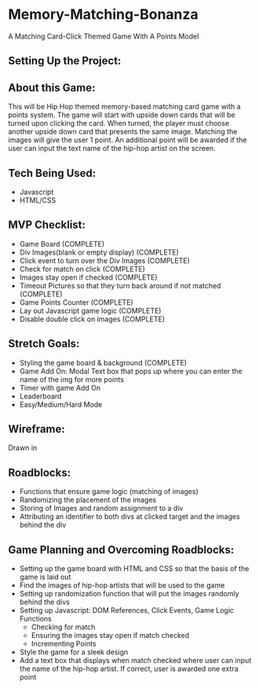 # Memory-Matching-Bonanza
A Matching Card-Click Themed Game With A Points Model

## Setting Up the Project:

## About this Game:
This will be Hip Hop themed memory-based matching card game with a points system. The game will start with upside down cards that will be turned upon clicking the card.  When turned, the player must choose another upside down card that presents the same image.  Matching the images will give the user 1 point. An additional point will be awarded if the user can input the text name of the hip-hop artist on the screen.

## Tech Being Used:
- Javascript
- HTML/CSS

## MVP Checklist: 
- Game Board  (COMPLETE)
- Div Images(blank or empty display) (COMPLETE)
- Click event to turn over the Div Images (COMPLETE)
- Check for match on click (COMPLETE)
- Images stay open if checked (COMPLETE)
- Timeout Pictures so that they turn back around if not matched (COMPLETE)
- Game Points Counter (COMPLETE)
- Lay out Javascript game logic (COMPLETE)
- Disable double click on images (COMPLETE)


## Stretch Goals:
- Styling the game board & background (COMPLETE)
- Game Add On: Modal Text box that pops up where you can enter the name of the img for more points
- Timer with game Add On
- Leaderboard
- Easy/Medium/Hard Mode

## Wireframe: 
 Drawn in
 
 
 ## Roadblocks:
 - Functions that ensure game logic (matching of images)
 - Randomizing the placement of the images
 - Storing of Images and random assignment to a div
 - Attributing an identifier to both divs at clicked target and the images behind the div
 
 ## Game Planning and Overcoming Roadblocks:
 - Setting up the game board with HTML and CSS so that the basis of the game is laid out
 - Find the images of hip-hop artists that will be used to the game
 - Setting up randomization function that will put the images randomly behind the divs
 - Setting up Javascript: DOM References, Click Events, Game Logic Functions
   - Checking for match
   - Ensuring the images stay open if match checked
   - Incrementing Points
- Style the game for a sleek design
- Add a text box that displays when match checked where user can input the name of the hip-hop artist.  If correct, user is awarded one extra point
